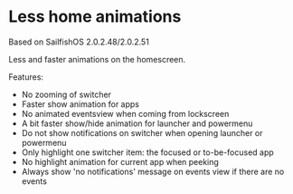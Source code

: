 # Less home animations

Based on SailfishOS 2.0.2.48/2.0.2.51

Less and faster animations on the homescreen.

Features:
- No zooming of switcher
- Faster show animation for apps
- No animated eventsview when coming from lockscreen
- A bit faster show/hide animation for launcher and powermenu
- Do not show notifications on switcher when opening launcher or powermenu
- Only highlight one switcher item: the focused or to-be-focused app
- No highlight animation for current app when peeking
- Always show 'no notifications' message on events view if there are no events
